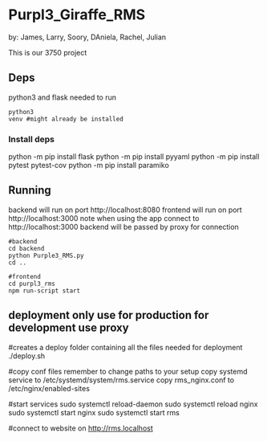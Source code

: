 # Purpl3_Giraffe_RMS

by: James, Larry, Soory, DAniela, Rachel, Julian

This is our 3750 project

## Deps
python3 and flask needed to run

```
python3
venv #might already be installed

```
### Install deps 
python -m pip install flask
python -m pip install pyyaml
python -m pip install pytest pytest-cov
python -m pip install paramiko

## Running
backend will run on port http://localhost:8080
frontend will run on port http://localhost:3000
note when using the app connect to http://localhost:3000 backend will be passed by proxy for connection

``` 
#backend
cd backend
python Purple3_RMS.py
cd ..

#frontend
cd purpl3_rms
npm run-script start
```
## deployment only use for production for development use proxy
#creates a deploy folder containing all the files needed for deployment
./deploy.sh

#copy conf files remember to change paths to your setup
copy systemd service to /etc/systemd/system/rms.service
copy rms_nginx.conf to /etc/nginx/enabled-sites

#start services
sudo systemctl reload-daemon 
sudo systemctl reload nginx
sudo systemctl start nginx
sudo systemctl start rms

#connect to website on 
http://rms.localhost
